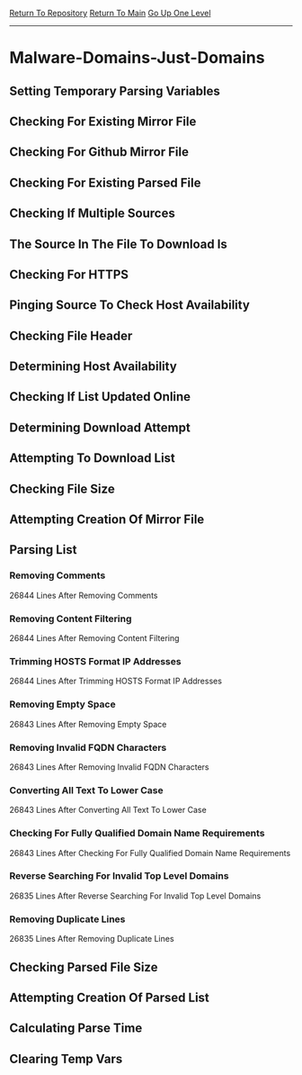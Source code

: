 [Return To Repository](https://github.com/deathbybandaid/piholeparser/)
[Return To Main](https://github.com/deathbybandaid/piholeparser/blob/master/RecentRunLogs/Mainlog.md)
[Go Up One Level](https://github.com/deathbybandaid/piholeparser/blob/master/RecentRunLogs/TopLevelScripts/30-Processing-External-Blacklists.md)
____________________________________
# Malware-Domains-Just-Domains
## Setting Temporary Parsing Variables
## Checking For Existing Mirror File
## Checking For Github Mirror File
## Checking For Existing Parsed File
## Checking If Multiple Sources
## The Source In The File To Download Is
## Checking For HTTPS
## Pinging Source To Check Host Availability
## Checking File Header
## Determining Host Availability
## Checking If List Updated Online
## Determining Download Attempt
## Attempting To Download List
## Checking File Size
## Attempting Creation Of Mirror File
## Parsing List
### Removing Comments
26844 Lines After Removing Comments
### Removing Content Filtering
26844 Lines After Removing Content Filtering
### Trimming HOSTS Format IP Addresses
26844 Lines After Trimming HOSTS Format IP Addresses
### Removing Empty Space
26843 Lines After Removing Empty Space
### Removing Invalid FQDN Characters
26843 Lines After Removing Invalid FQDN Characters
### Converting All Text To Lower Case
26843 Lines After Converting All Text To Lower Case
### Checking For Fully Qualified Domain Name Requirements
26843 Lines After Checking For Fully Qualified Domain Name Requirements
### Reverse Searching For Invalid Top Level Domains
26835 Lines After Reverse Searching For Invalid Top Level Domains
### Removing Duplicate Lines
26835 Lines After Removing Duplicate Lines
## Checking Parsed File Size
## Attempting Creation Of Parsed List
## Calculating Parse Time
## Clearing Temp Vars
